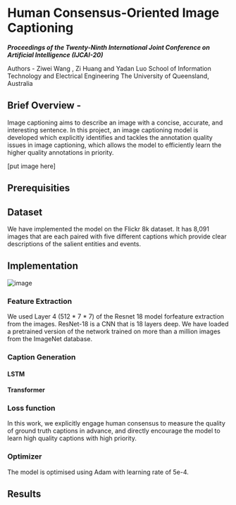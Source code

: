 # Human Consensus-Oriented Image Captioning
***Proceedings of the Twenty-Ninth International Joint Conference on Artificial Intelligence (IJCAI-20)***

Authors - Ziwei Wang , Zi Huang and Yadan Luo
School of Information Technology and Electrical Engineering
The University of Queensland, Australia

## Brief Overview -
Image captioning aims to describe an image with a concise, accurate, and interesting sentence. In this project, an image captioning model is developed which explicitly identifies and tackles the annotation quality issues in image captioning, which allows the model to efficiently learn the higher quality annotations in priority.

[put image here]

## Prerequisities


## Dataset
We have implemented the model on the Flickr 8k dataset. It has 8,091 images that are each paired with five different captions which provide clear descriptions of the salient entities and events.

## Implementation

![image](https://user-images.githubusercontent.com/68149849/168824935-e26d87e8-df90-4c5c-8bf4-b82eec457bfd.png)

### Feature Extraction
We used Layer 4 (512 * 7 * 7) of the Resnet 18 model forfeature extraction from the images. ResNet-18 is a CNN that is 18 layers deep. We have loaded a pretrained version of the network trained on more than a million images from the ImageNet database.

### Caption Generation

#### LSTM

#### Transformer

### Loss function
In this work, we explicitly engage human consensus to measure the quality of ground truth captions in advance, and directly encourage the model to learn high quality captions with high priority. 

### Optimizer
The model is optimised using Adam with learning rate of 5e-4.


## Results

